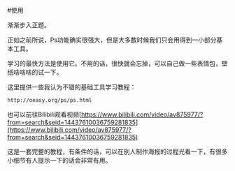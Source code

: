 #使用

渐渐步入正题。

正如之前所说，Ps功能确实很强大，但是大多数时候我们只会用得到一小部分基本工具。	

学习的最快方法是使用它。不用的话，很快就会忘掉，可以自己做一些表情包，壁纸啥啥啥的试一下。

这里提供一些我认为不错的基础工具学习教程：

```bash
http://oeasy.org/ps/ps.html
```

也可以前往Bilibili观看视频[https://www.bilibili.com/video/av875977/?from=search&seid=14437610036759281835](https://www.bilibili.com/video/av875977/?from=search&seid=14437610036759281835)

这是一套完整的教程，有条件的话，可以在别人制作海报的过程光看一下，有很多小细节有人提示一下的话会非常有用。